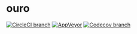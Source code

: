 # ouro
[![CircleCI branch](https://img.shields.io/circleci/project/github/zacharygolba/ouro/master.svg?style=flat-square)](https://circleci.com/gh/zacharygolba/ouro/tree/master) [![AppVeyor](https://img.shields.io/appveyor/ci/zacharygolba/ouro/master.svg?style=flat-square)](https://ci.appveyor.com/project/zacharygolba/ouro/branch/master) [![Codecov branch](https://img.shields.io/codecov/c/github/zacharygolba/ouro/master.svg?style=flat-square)](https://codecov.io/gh/zacharygolba/ouro)
